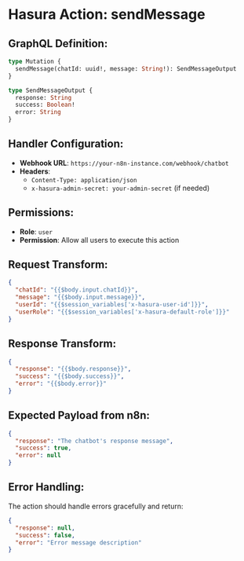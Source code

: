 # Hasura Action: sendMessage

## GraphQL Definition:
```graphql
type Mutation {
  sendMessage(chatId: uuid!, message: String!): SendMessageOutput
}

type SendMessageOutput {
  response: String
  success: Boolean!
  error: String
}
```

## Handler Configuration:
- **Webhook URL**: `https://your-n8n-instance.com/webhook/chatbot`
- **Headers**: 
  - `Content-Type: application/json`
  - `x-hasura-admin-secret: your-admin-secret` (if needed)

## Permissions:
- **Role**: `user`
- **Permission**: Allow all users to execute this action

## Request Transform:
```json
{
  "chatId": "{{$body.input.chatId}}",
  "message": "{{$body.input.message}}",
  "userId": "{{$session_variables['x-hasura-user-id']}}",
  "userRole": "{{$session_variables['x-hasura-default-role']}}"
}
```

## Response Transform:
```json
{
  "response": "{{$body.response}}",
  "success": "{{$body.success}}",
  "error": "{{$body.error}}"
}
```

## Expected Payload from n8n:
```json
{
  "response": "The chatbot's response message",
  "success": true,
  "error": null
}
```

## Error Handling:
The action should handle errors gracefully and return:
```json
{
  "response": null,
  "success": false,
  "error": "Error message description"
}
```
